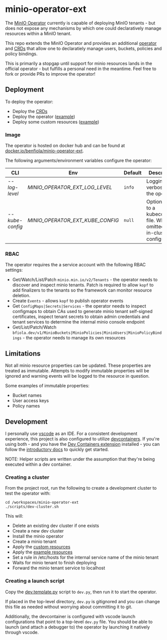 # minio-operator-ext

The [MinIO Operator](https://github.com/minio/operator) currently is capable of deploying MinIO tenants - but does not expose any mechanisms by which one could declaratively manage resources within a MinIO tenant.

This repo extends the MinIO Operator and provides an additional [operator](./minio_operator_ext/operator.py) and [CRDs](./manifests/crds.yaml) that allow one to declaratiely manage users, buckets, policies and policy bindings.

This is primarily a stopgap until support for minio resources lands in the official operator - but fulfills a personal need in the meantime. Feel free to fork or provide PRs to improve the operator!

## Deployment

To deploy the operator:

- Deploy the [CRDs](./manifests/crds.yaml)
- Deploy the operator ([example](./manifests/example_deployment.yaml))
- Deploy some custom resources ([example](./manifests/example_resources.yaml))

### Image

The operator is hosted on docker hub and can be found at [docker.io/benfiola/minio-operator-ext](https://hub.docker.com/r/benfiola/minio-operator-ext).

The following arguments/environment variables configure the operator:

| CLI             | Env                              | Default | Description                                                                      |
| --------------- | -------------------------------- | ------- | -------------------------------------------------------------------------------- |
| _--log-level_   | _MINIO_OPERATOR_EXT_LOG_LEVEL_   | `info`  | Logging verbosity for the operator                                               |
| _--kube-config_ | _MINIO_OPERATOR_EXT_KUBE_CONFIG_ | `null`  | Optional path to a kubeconfig file. When omitted, uses in-cluster configuration. |

### RBAC

The operator requires the a service account with the following RBAC settings:

- Get/Watch/List/Patch `minio.min.io/v2/Tenants` - the operator needs to discover and inspect minio tenants. Patch is required to allow `kopf` to add finalizers to the tenants so the framework can monitor resource deletion.
- Create `Events` - allows `kopf` to publish operator events
- Get `ConfigMaps|Secrets|Services` - the operator needs to inspect configmaps to obtain CAs used to generate minio tenant self-signed certificates, inspect tenant secrets to obtain admin credentials and tenant services to determine the internal minio console endpoint
- Get/List/Patch/Watch `bfiola.dev/v1/MinioBuckets|MinioPolicies|MinioUsers|MinioPolicyBindings` - the operator needs to manage its own resources

## Limitations

Not all minio resource properties can be updated. These properties are treated as immutable. Attempts to modify immutable properties will be ignored and warning events will be logged to the resource in question.

Some examples of immutable properties:

- Bucket names
- User access keys
- Policy names

## Development

I personally use [vscode](https://code.visualstudio.com/) as an IDE. For a consistent development experience, this project is also configured to utilize [devcontainers](https://containers.dev/). If you're using both - and you have the [Dev Containers extension](https://marketplace.visualstudio.com/items?itemName=ms-vscode-remote.remote-containers) installed - you can follow the [introductory docs](https://code.visualstudio.com/docs/devcontainers/tutorial) to quickly get started.

NOTE: Helper scripts are written under the assumption that they're being executed within a dev container.

### Creating a cluster

From the project root, run the following to create a development cluster to test the operator with:

```shell
cd /workspaces/minio-operator-ext
./scripts/dev-cluster.sh
```

This will:

- Delete an existing dev cluster if one exists
- Create a new dev cluster
- Install the minio operator
- Create a minio tenant
- Apply the [custom resources](./manifests/crds.yaml)
- Apply the [example resources](./manifests/example_resources.yaml)
- Set a rule in /etc/hosts for the internal service name of the minio tenant
- Waits for minio tenant to finish deploying
- Forward the minio tenant service to localhost

### Creating a launch script

Copy the [dev.template.py](./dev.template.py) script to `dev.py`, then run it to start the operator.

If placed in the top-level directory, `dev.py` is gitignored and you can change this file as needed without worrying about committing it to git.

Additionally, the devcontainer is configured with vscode launch configurations that point to a top-level `dev.py` file. You should be able to launch (and attach a debugger to) the operator by launching it natively through vscode.
